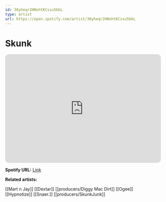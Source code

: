 ```yaml
---
id: 30yheqr2HNohtKCssu5bkL
type: artist
url: https://open.spotify.com/artist/30yheqr2HNohtKCssu5bkL
---
```

# Skunk

<iframe style="border-radius:12px" src="https://open.spotify.com/embed/artist/30yheqr2HNohtKCssu5bkL" width="100%" height="352" frameBorder="0" allowfullscreen="" allow="autoplay; clipboard-write; encrypted-media; fullscreen; picture-in-picture" loading="lazy"></iframe>

**Spotify URL:** [Link](https://open.spotify.com/artist/30yheqr2HNohtKCssu5bkL)

**Related artists:**

[[Mart n Jay]]
[[Dextar]]
[[producers/Diggy Mac Dirt]]
[[Ogee]]
[[Hypnotize]]
[[Snaer.]]
[[producers/SkunkJunk]]
